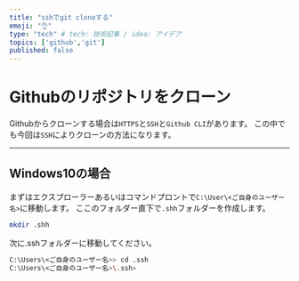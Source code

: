 ```yaml
---
title: "sshでgit cloneする"
emoji: "👌"
type: "tech" # tech: 技術記事 / idea: アイデア
topics: ['github','git']
published: false
---
```


# Githubのリポジトリをクローン

Githubからクローンする場合は`HTTPS`と`SSH`と`Github CLI`があります。
この中でも今回は`SSH`によりクローンの方法になります。

-----

## Windows10の場合

まずはエクスプローラーあるいはコマンドプロントで`C:\User\<ご自身のユーザー名>`に移動します。
ここのフォルダー直下で`.shh`フォルダーを作成します。
```sh
mkdir .shh
```

次に.sshフォルダーに移動してください。
```sh
C:\Users\<ご自身のユーザー名>> cd .ssh
C:\Users\<ご自身のユーザー名>\.ssh>
```


